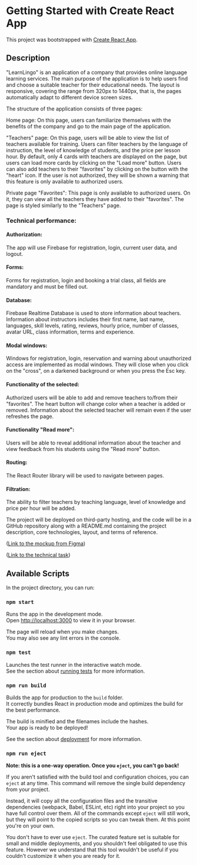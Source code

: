 # Getting Started with Create React App

This project was bootstrapped with [Create React App](https://github.com/facebook/create-react-app).

## Description

"LearnLingo" is an application of a company that provides online language learning services. The main purpose of the application is to help users find and choose a suitable teacher for their educational needs. The layout is responsive, covering the range from 320px to 1440px, that is, the pages automatically adapt to different device screen sizes.

The structure of the application consists of three pages:

Home page:
On this page, users can familiarize themselves with the benefits of the company and go to the main page of the application.

"Teachers" page:
On this page, users will be able to view the list of teachers available for training. Users can filter teachers by the language of instruction, the level of knowledge of students, and the price per lesson hour. By default, only 4 cards with teachers are displayed on the page, but users can load more cards by clicking on the "Load more" button. Users can also add teachers to their "favorites" by clicking on the button with the "heart" icon. If the user is not authorized, they will be shown a warning that this feature is only available to authorized users.

Private page "Favorites":
This page is only available to authorized users. On it, they can view all the teachers they have added to their "favorites". The page is styled similarly to the "Teachers" page.

### Technical performance:

#### Authorization:

The app will use Firebase for registration, login, current user data, and logout.

#### Forms:

Forms for registration, login and booking a trial class, all fields are mandatory and must be filled out.

#### Database:

Firebase Realtime Database is used to store information about teachers. Information about instructors includes their first name, last name, languages, skill levels, rating, reviews, hourly price, number of classes, avatar URL, class information, terms and experience.

#### Modal windows:

Windows for registration, login, reservation and warning about unauthorized access are implemented as modal windows. They will close when you click on the "cross", on a darkened background or when you press the Esc key.

#### Functionality of the selected:

Authorized users will be able to add and remove teachers to/from their "favorites". The heart button will change color when a teacher is added or removed. Information about the selected teacher will remain even if the user refreshes the page.

#### Functionality "Read more":

Users will be able to reveal additional information about the teacher and view feedback from his students using the "Read more" button.

#### Routing:

The React Router library will be used to navigate between pages.

#### Filtration:

The ability to filter teachers by teaching language, level of knowledge and price per hour will be added.

The project will be deployed on third-party hosting, and the code will be in a GitHub repository along with a README.md containing the project description, core technologies, layout, and terms of reference.

([Link to the mockup from Figma](https://www.figma.com/file/dewf5jVviSTuWMMyU3d8Mc/%D0%9F%D0%B5%D1%82-%D0%BF%D1%80%D0%BE%D1%94%D0%BA%D1%82-%D0%B4%D0%BB%D1%8F-%D0%9A%D0%A6?type=design&node-id=0-1&mode=design&t=jCmjSs9PeOjObYSc-0))

([Link to the technical task](https://docs.google.com/document/d/1ZB_MFgnnJj7t7OXtv5hESSwY6xRgVoACZKzgZczWc3Y/edit))

## Available Scripts

In the project directory, you can run:

### `npm start`

Runs the app in the development mode.\
Open [http://localhost:3000](http://localhost:3000) to view it in your browser.

The page will reload when you make changes.\
You may also see any lint errors in the console.

### `npm test`

Launches the test runner in the interactive watch mode.\
See the section about [running tests](https://facebook.github.io/create-react-app/docs/running-tests) for more information.

### `npm run build`

Builds the app for production to the `build` folder.\
It correctly bundles React in production mode and optimizes the build for the best performance.

The build is minified and the filenames include the hashes.\
Your app is ready to be deployed!

See the section about [deployment](https://facebook.github.io/create-react-app/docs/deployment) for more information.

### `npm run eject`

**Note: this is a one-way operation. Once you `eject`, you can't go back!**

If you aren't satisfied with the build tool and configuration choices, you can `eject` at any time. This command will remove the single build dependency from your project.

Instead, it will copy all the configuration files and the transitive dependencies (webpack, Babel, ESLint, etc) right into your project so you have full control over them. All of the commands except `eject` will still work, but they will point to the copied scripts so you can tweak them. At this point you're on your own.

You don't have to ever use `eject`. The curated feature set is suitable for small and middle deployments, and you shouldn't feel obligated to use this feature. However we understand that this tool wouldn't be useful if you couldn't customize it when you are ready for it.
